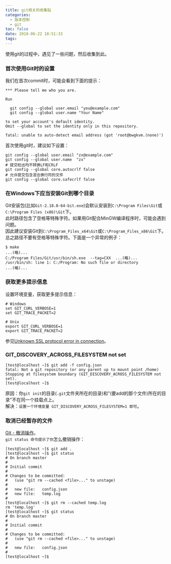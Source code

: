```yaml
---
title: git相关的收集贴
categories:
  - 版本控制
  - git
toc: false
date: 2018-06-22 18:51:33
tags:
---
```

使用git的过程中，遇见了一些问题，然后收集到此。
<!-- more -->

### 首次使用Git时的设置
我们在首次commit时，可能会看到下面的提示：
```
*** Please tell me who you are.

Run

  git config --global user.email "you@example.com"
  git config --global user.name "Your Name"

to set your account's default identity.
Omit --global to set the identity only in this repository.

fatal: unable to auto-detect email address (got 'root@bwgkvm.(none)')
```
首次使用git时，建议如下设置：
```
git config --global user.email "zx@example.com"
git config --global user.name  "zx"
# 提交检出均不转换LF和CRLF
git config --global core.autocrlf false
# 允许提交包含混合换行符的文件
git config --global core.safecrlf false
```

### 在Windows下应当安装Git到哪个目录

Git安装包(比如`Git-2.18.0-64-bit.exe`)会默认安装到`C:\Program Files\Git`或`C:\Program Files (x86)\Git`下。  
此时路径包含了空格等特殊字符。如果用Git配合MinGW编译程序时，可能会遇到问题。  
因此建议安装Git到`C:\Program_Files_x64\Git`或`C:\Program_Files_x86\Git`下。  
总之路径不要有空格等特殊字符。下面是一个异常的例子：
```
$ make
...(略)...
C:/Program Files/Git/usr/bin/sh.exe  --tag=CXX  ...(略)...
/usr/bin/sh: line 1: C:/Program: No such file or directory
...(略)...
```

### 获取更多提示信息  

设置环境变量，获取更多提示信息：
```
# Windows
set GIT_CURL_VERBOSE=1
set GIT_TRACE_PACKET=2

# Unix
export GIT_CURL_VERBOSE=1
export GIT_TRACE_PACKET=2
```
参见[Unknown SSL protocol error in connection](https://stackoverflow.com/questions/20491027/unknown-ssl-protocol-error-in-connection)。

### GIT_DISCOVERY_ACROSS_FILESYSTEM not set
```
[test@localhost ~]$ git add -f config.json
fatal: Not a git repository (or any parent up to mount point /home)
Stopping at filesystem boundary (GIT_DISCOVERY_ACROSS_FILESYSTEM not set).
[test@localhost ~]$
```
原因：你`git init`的目录(`.git`文件夹所在的目录)和"(要add的那个文件)所在的目录"不在同一个挂载点上。  
解决：`设置一个环境变量 GIT_DISCOVERY_ACROSS_FILESYSTEM=1 即可`。  

### 取消已经暂存的文件
[Git - 撤消操作](https://git-scm.com/book/zh/v2/Git-基础-撤消操作)。  
`git status 命令提示了你`怎么撤销操作：
```
[test@localhost ~]$ git add .
[test@localhost ~]$ git status
# On branch master
#
# Initial commit
#
# Changes to be committed:
#   (use "git rm --cached <file>..." to unstage)
#
#	new file:   config.json
#	new file:   temp.log
#
[test@localhost ~]$ git rm --cached temp.log
rm 'temp.log'
[test@localhost ~]$ git status
# On branch master
#
# Initial commit
#
# Changes to be committed:
#   (use "git rm --cached <file>..." to unstage)
#
#	new file:   config.json
#
[test@localhost ~]$
```
